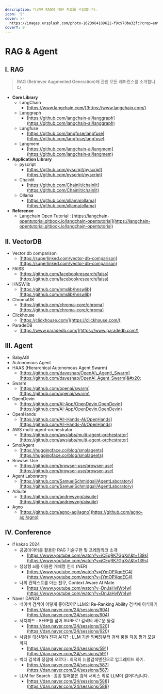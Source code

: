```yaml
---
description: 다양한 RAG에 대한 자료를 수집합니다.
icon: '5'
cover: >-
  https://images.unsplash.com/photo-1623984109622-f9c970ba32fc?crop=entropy&cs=srgb&fm=jpg&ixid=M3wxOTcwMjR8MHwxfHNlYXJjaHwyfHxpcm9ubWFuJTIwaHVkfGVufDB8fHx8MTc0MjIwNzQwM3ww&ixlib=rb-4.0.3&q=85
coverY: 0
---
```


# RAG & Agent

## Ⅰ. RAG

> RAG (Retriever Augmented Generation)에 관한  모든 레퍼런스를 소개합니다.

* **Core Library**
  * LangChain
    * [https://www.langchain.com/](https://www.langchain.com/)
  * Langgraph
    * [https://github.com/langchain-ai/langgraph](https://github.com/langchain-ai/langgraph)
  * Langfuse
    * [https://github.com/langfuse/langfuse](https://github.com/langfuse/langfuse)
  * Langmem
    * [https://github.com/langchain-ai/langmem](https://github.com/langchain-ai/langmem)
* **Application Library**
  * pyscript
    * [https://github.com/pyscript/pyscript](https://github.com/pyscript/pyscript)
  * Chainlit
    * [https://github.com/Chainlit/chainlit](https://github.com/Chainlit/chainlit)
  * Ollama
    * [https://github.com/ollama/ollama](https://github.com/ollama/ollama)
* **Reference**
  * Langchain Open Tutorial : [https://langchain-opentutorial.gitbook.io/langchain-opentutorial](https://langchain-opentutorial.gitbook.io/langchain-opentutorial)



## Ⅱ. VectorDB

* Vector db comparison
  * [https://superlinked.com/vector-db-comparison](https://superlinked.com/vector-db-comparison)
* FAISS
  * [https://github.com/facebookresearch/faiss](https://github.com/facebookresearch/faiss)
* HNSWlib
  * [https://github.com/nmslib/hnswlib](https://github.com/nmslib/hnswlib)
* ChromaDB
  * [https://github.com/chroma-core/chroma](https://github.com/chroma-core/chroma)
* Clickhouse
  * [https://clickhouse.com/](https://clickhouse.com/)
* ParadeDB
  * [https://www.paradedb.com/](https://www.paradedb.com/)



## Ⅲ. Agent

* BabyAGI
* Autonomous Agent
* HAAS (Hierarchical Autonomous Agent Swarm)
  * [https://github.com/daveshap/OpenAI\_Agent\_Swarm](https://github.com/daveshap/OpenAI_Agent_Swarm)&#x20;
* Swarm
  * [https://github.com/openai/swarm](https://github.com/openai/swarm)
* OpenDevin
  * [https://github.com/AI-App/OpenDevin.OpenDevin](https://github.com/AI-App/OpenDevin.OpenDevin)
* OpenHands
  * [https://github.com/All-Hands-AI/OpenHands](https://github.com/All-Hands-AI/OpenHands)
* AWS multi-agent-orchestrator
  * [https://github.com/awslabs/multi-agent-orchestrator](https://github.com/awslabs/multi-agent-orchestrator)
* SmolAgent
  * [https://huggingface.co/blog/smolagents](https://huggingface.co/blog/smolagents)
* Browser Use
  * [https://github.com/browser-use/browser-use](https://github.com/browser-use/browser-use)
* Agent Laboratory
  * [https://github.com/SamuelSchmidgall/AgentLaboratory](https://github.com/SamuelSchmidgall/AgentLaboratory)
* AiSuite
  * [https://github.com/andrewyng/aisuite](https://github.com/andrewyng/aisuite)
* Agno
  * [https://github.com/agno-agi/agno](https://github.com/agno-agi/agno)

## Ⅳ. Conference

* if kakao 2024
  * 공공데이터를 활용한 RAG 기술구현 및 프레임워크 소개
    * [https://www.youtube.com/watch?v=jCEgRK7GgXs\&t=139s](https://www.youtube.com/watch?v=jCEgRK7GgXs\&t=139s)
  * 생성형 ai를 이용한 개체명 인식 (NER)
    * [https://www.youtube.com/watch?v=jYmOPXqdEC4](https://www.youtube.com/watch?v=jYmOPXqdEC4)
  * 나의 컨텍스트를 아는 친구, Context Aware AI Mate
    * [https://www.youtube.com/watch?v=DnJaHvIWt4w](https://www.youtube.com/watch?v=DnJaHvIWt4w)
* Naver DAN24
  * 네이버 검색이 이렇게 좋아졌어? LLM의 Re-Ranking Ability 검색에 이식하기
    * [https://dan.naver.com/24/sessions/604](https://dan.naver.com/24/sessions/604)
  * 서치피드 : SERP를 넘어 SURF로! 검색의 새로운 물결
    * [https://dan.naver.com/24/sessions/620](https://dan.naver.com/24/sessions/620)
  * 사람을 대신해야 진짜 AI지? : LLM 기반 임베딩부터 검색 품질 자동 평가 모델까지
    * [https://dan.naver.com/24/sessions/591](https://dan.naver.com/24/sessions/591)
  * 벡터 검색의 정점에 오르다 : 최적의 뉴럴검색엔진으로 업그레이드 하기.
    * [https://dan.naver.com/24/sessions/587](https://dan.naver.com/24/sessions/587)
  * LLM for Search : 꽁꽁 얼어붙은 검색 서비스 위로 LLM이 걸어다닙니다.
    * [https://dan.naver.com/24/sessions/588](https://dan.naver.com/24/sessions/588)



